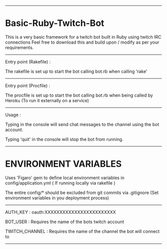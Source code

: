 _____________________________________________________________________________________________________

# Basic-Ruby-Twitch-Bot
This is a very basic framework for a twitch bot built in Ruby using twitch IRC connections
Feel free to download this and build upon / modify as per your requirements.

_____________________________________________________________________________________________________

Entry point (Rakefile) : 
    
The rakefile is set up to start the bot calling bot.rb when calling 'rake'

_____________________________________________________________________________________________________

Entry point (Procfile) :

The procfile is set up to start the bot calling bot.rb when being called by Heroku (To run it externally on a service)

_____________________________________________________________________________________________________

Usage : 
    
Typing in the console will send chat messages to the channel using the bot account.
    
Typing 'quit' in the console will stop the bot from running.

_____________________________________________________________________________________________________

# ENVIRONMENT VARIABLES 

Uses 'Figaro' gem to define local environment variables in config/application.yml ( If running locally via rakefile )

The entire config/* should be excluded from git commits via .gitignore (Set environment variables in you deployment process)

_____________________________________________________________________________________________________

AUTH_KEY : oauth:XXXXXXXXXXXXXXXXXXXXXXXX

BOT_USER : Requires the name of the bots twitch account

TWITCH_CHANNEL : Requires the name of the channel the bot will connect to
_____________________________________________________________________________________________________